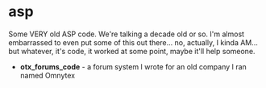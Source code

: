 # asp
Some VERY old ASP code.  We're talking a decade old or so.  I'm almost embarrassed to even put some of this out there... no, actually, I kinda AM... but whatever, it's code, it worked at some point, maybe it'll help someone.

* **otx_forums_code** - a forum system I wrote for an old company I ran named Omnytex
  